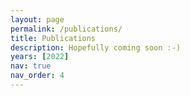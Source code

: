 ```yaml
---
layout: page
permalink: /publications/
title: Publications
description: Hopefully coming soon :-)
years: [2022]
nav: true
nav_order: 4
---
```

<!-- _pages/publications.md -->
<div class="publications">

<!-- {%- for y in page.years %}
  <h2 class="year">{{y}}</h2>
  {% bibliography -f papers -q @*[year={{y}}]* %}
{% endfor %} -->

</div>
